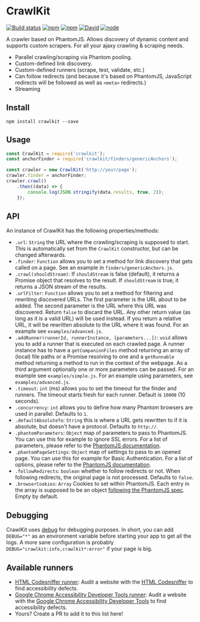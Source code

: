 # CrawlKit
[![Build status](https://img.shields.io/travis/crawlkit/crawlkit/master.svg)](https://travis-ci.org/crawlkit/crawlkit)
[![npm](https://img.shields.io/npm/v/crawlkit.svg)](https://www.npmjs.com/package/crawlkit)
[![npm](https://img.shields.io/npm/l/crawlkit.svg)]()
[![David](https://img.shields.io/david/crawlkit/crawlkit.svg)]()
[![node](https://img.shields.io/node/v/crawlkit.svg)]()

A crawler based on PhantomJS. Allows discovery of dynamic content and supports custom scrapers. For all your ajaxy crawling & scraping needs.

* Parallel crawling/scraping via Phantom pooling.
* Custom-defined link discovery.
* Custom-defined runners (scrape, test, validate, etc.)
* Can follow redirects (and because it's based on PhantomJS, JavaScript redirects will be followed as well as `<meta>` redirects.)
* Streaming

## Install
```console
npm install crawlkit --save
```

## Usage
```javascript
const CrawlKit = require('crawlkit');
const anchorFinder = require('crawlkit/finders/genericAnchors');

const crawler = new CrawlKit('http://your/page');
crawler.finder = anchorFinder;
crawler.crawl()
    .then((data) => {
        console.log(JSON.stringify(data.results, true, 2));
    });
```

## API
An instance of CrawlKit has the following properties/methods:

* `.url`: `String` the URL where the crawling/scraping is supposed to start. This is automatically set from the `CrawlKit` constructor, but can be changed afterwards.
* `.finder`: `Function` allows you to set a method for link discovery that gets called on a page. See an example in `finders/genericAnchors.js`.
* `.crawl(shouldStream)`: If `shouldStream` is false (default), it returns a Promise object that resolves to the result. If `shouldStream` is true, it returns a JSON stream of the results.
* `.urlFilter`: `Function` allows you to set a method for filtering and rewriting discovered URLs. The first parameter is the URL about to be added. The second parameter is the URL where this URL was discovered. Return `false` to discard the URL. Any other return value (as long as it is a valid URL) will be used instead. If you return a relative URL, it will be rewritten absolute to the URL where it was found. For an example see `examples/advanced.js`.
* `.addRunner(runnerId, runnerInstance, [parameters...])`: `void` allows you to add a runner that is executed on each crawled page. A runner instance has to have a `getCompanionFiles` method returning an array of (local) file paths or a Promise resolving to one and a `getRunnable` method returning a method to run in the context of the webpage. As a third argument optionally one or more parameters can be passed. For an example see `examples/simple.js`. For an example using parameters, see `examples/advanced.js`.
* `.timeout`: `int` (ms) allows you to set the timeout for the finder and runners. The timeout starts fresh for each runner. Default is `10000` (10 seconds).
* `.concurrency`: `int` allows you to define how many Phantom browsers are used in parallel. Defaults to `1`.
* `.defaultAbsoluteTo`: `String` this is where a URL gets rewritten to if it is absolute, but doesn't have a protocol. Defaults to `http://`.
* `.phantomParameters`: `Object` map of parameters to pass to PhantomJS. You can use this for example to ignore SSL errors. For a list of parameters, please refer to the [PhantomJS documentation](http://phantomjs.org/api/command-line.html).
* `.phantomPageSettings`: `Object` map of settings to pass to an opened page. You can use this for example for Basic Authentication. For a list of options, please refer to the [PhantomJS documentation](http://phantomjs.org/api/webpage/property/settings.html).
* `.followRedirects`: `boolean` whether to follow redirects or not. When following redirects, the original page is not processed. Defaults to `false`.
* `.browserCookies`: `Array` Cookies to set within PhantomJS. Each entry in the array is supposed to be an object [following the PhantomJS spec](http://phantomjs.org/api/webpage/method/add-cookie.html). Empty by default.

## Debugging
CrawlKit uses [debug](https://github.com/visionmedia/debug) for debugging purposes. In short, you can add `DEBUG="*"` as an environment variable before starting your app to get all the logs. A more sane configuration is probably `DEBUG="crawlkit:info,crawlkit*:error"` if your page is big.

## Available runners
* [HTML Codesniffer runner](https://github.com/crawlkit/runner-htmlcs): Audit a website with the [HTML Codesniffer](https://github.com/squizlabs/HTML_CodeSniffer) to find accessibility defects.
* [Google Chrome Accessibility Developer Tools runner](https://github.com/crawlkit/runner-accessibility-developer-tools): Audit a website with the [Google Chrome Accessibility Developer Tools](https://github.com/GoogleChrome/accessibility-developer-tools) to find accessibility defects.
* Yours? Create a PR to add it to this list here!
